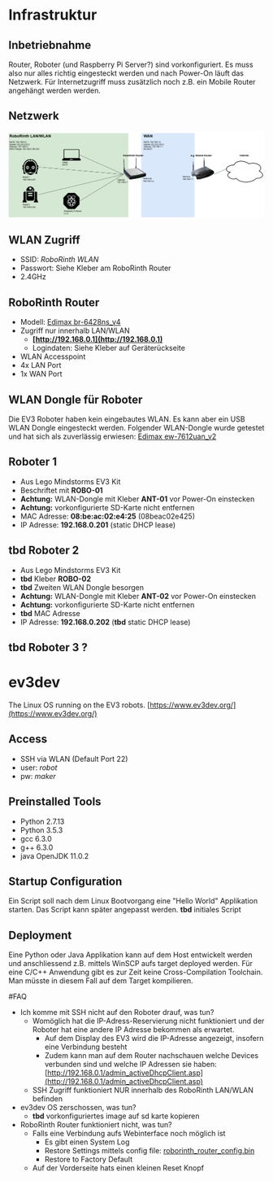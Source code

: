 # Infrastruktur

## Inbetriebnahme
Router, Roboter (und Raspberry Pi Server?) sind vorkonfiguriert. Es muss also nur alles richtig eingesteckt werden und nach Power-On läuft das Netzwerk. 
Für Internetzugriff muss zusätzlich noch z.B. ein Mobile Router angehängt werden werden.

## Netzwerk
<img src="RoboRinth Network.png" width="1000" >

## WLAN Zugriff
- SSID: *RoboRinth WLAN*
- Passwort: Siehe Kleber am RoboRinth Router
- 2.4GHz

## RoboRinth Router
- Modell: [Edimax br-6428ns_v4](https://www.edimax.com/edimax/merchandise/merchandise_detail/data/edimax/global/wireless_routers_n300/br-6428ns_v4/)
- Zugriff nur innerhalb LAN/WLAN
  - **[http://192.168.0.1](http://192.168.0.1)**
  - Logindaten: Siehe Kleber auf Geräterückseite
- WLAN Accesspoint
- 4x LAN Port
- 1x WAN Port

## WLAN Dongle für Roboter
Die EV3 Roboter haben kein eingebautes WLAN. Es kann aber ein USB WLAN Dongle eingesteckt werden.
Folgender WLAN-Dongle wurde getestet und hat sich als zuverlässig erwiesen: [Edimax ew-7612uan_v2](https://www.edimax.com/edimax/merchandise/merchandise_detail/data/edimax/in/wireless_adapters_n300/ew-7612uan_v2/)

## Roboter 1
- Aus Lego Mindstorms EV3 Kit
- Beschriftet mit **ROBO-01**
- **Achtung:** WLAN-Dongle mit Kleber **ANT-01** vor Power-On einstecken 
- **Achtung:** vorkonfigurierte SD-Karte nicht entfernen
- MAC Adresse: **08:be:ac:02:e4:25** (08beac02e425)
- IP Adresse: **192.168.0.201** (static DHCP lease)

## tbd Roboter 2
- Aus Lego Mindstorms EV3 Kit
- **tbd** Kleber **ROBO-02**
- **tbd** Zweiten WLAN Dongle besorgen
- **Achtung:** WLAN-Dongle mit Kleber **ANT-02** vor Power-On einstecken
- **Achtung:** vorkonfigurierte SD-Karte nicht entfernen
- **tbd** MAC Adresse 
- IP Adresse: **192.168.0.202** (**tbd** static DHCP lease)

## tbd Roboter 3 ?

# ev3dev
The Linux OS running on the EV3 robots. [https://www.ev3dev.org/](https://www.ev3dev.org/)

## Access
- SSH via WLAN (Default Port 22)
- user: *robot*
- pw: *maker*

## Preinstalled Tools
- Python 2.7.13
- Python 3.5.3
- gcc 6.3.0
- g++ 6.3.0
- java OpenJDK 11.0.2

## Startup Configuration
Ein Script soll nach dem Linux Bootvorgang eine "Hello World" Applikation starten. Das Script kann später angepasst werden.
**tbd** initiales Script

## Deployment
Eine Python oder Java Applikation kann auf dem Host entwickelt werden und anschliessend z.B. mittels WinSCP aufs target deployed werden.
Für eine C/C++ Anwendung gibt es zur Zeit keine Cross-Compilation Toolchain. Man müsste in diesem Fall auf dem Target kompilieren.

#FAQ
- Ich komme mit SSH nicht auf den Roboter drauf, was tun?
  - Womöglich hat die IP-Adress-Reservierung nicht funktioniert und der Roboter hat eine andere IP Adresse bekommen als erwartet. 
    - Auf dem Display des EV3 wird die IP-Adresse angezeigt, insofern eine Verbindung besteht
    - Zudem kann man auf dem Router nachschauen welche Devices verbunden sind und welche IP Adressen sie haben: [http://192.168.0.1/admin_activeDhcpClient.asp](http://192.168.0.1/admin_activeDhcpClient.asp)
  - SSH Zugriff funktioniert NUR innerhalb des RoboRinth LAN/WLAN befinden
- ev3dev OS zerschossen, was tun?
  - **tbd** vorkonfiguriertes image auf sd karte kopieren
- RoboRinth Router funktioniert nicht, was tun?
  - Falls eine Verbindung aufs Webinterface noch möglich ist
    - Es gibt einen System Log
    - Restore Settings mittels config file: [roborinth_router_config.bin](roborinth_router_config.bin)
    - Restore to Factory Default
  - Auf der Vorderseite hats einen kleinen Reset Knopf